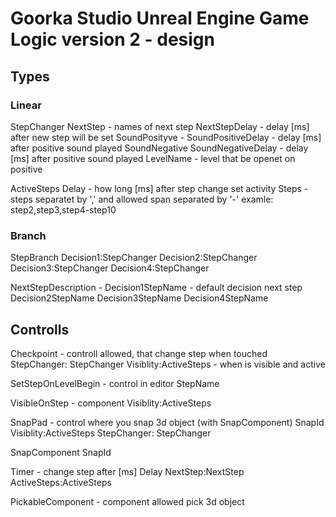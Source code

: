 # Goorka Studio Unreal Engine Game Logic version 2 - design

## Types

### Linear 

StepChanger
  NextStep - names of next step
  NextStepDelay - delay [ms] after new step will be set
  SoundPosityve - 
  SoundPositiveDelay - delay [ms] after positive sound played 
  SoundNegative
  SoundNegativeDelay - delay [ms] after positive sound played
  LevelName - level that be openet on positive

ActiveSteps 
  Delay - how long [ms] after step change set activity
  Steps - steps separatet by ',' and allowed span separated by '-' examle: step2,step3,step4-step10
  	
### Branch

StepBranch
  Decision1:StepChanger
  Decision2:StepChanger
  Decision3:StepChanger
  Decision4:StepChanger

  
NextStepDescription - 
  Decision1StepName - default decision next step
  Decision2StepName
  Decision3StepName
  Decision4StepName
  

## Controlls

  Checkpoint - controll allowed, that change step when touched
    StepChanger: StepChanger
    Visiblity:ActiveSteps - when is visible and active
    
  SetStepOnLevelBegin - control in editor
    StepName
  
  VisibleOnStep - component 
    Visiblity:ActiveSteps
    
  SnapPad - control where you snap 3d object (with SnapComponent)
    SnapId
    Visiblity:ActiveSteps
    StepChanger: StepChanger
    
  SnapComponent
    SnapId
    
  Timer - change step after [ms]
    Delay
    NextStep:NextStep
    ActiveSteps:ActiveSteps
    
  
  PickableComponent - component allowed pick 3d object
